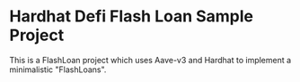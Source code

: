 # Hardhat Defi Flash Loan Sample Project

This is a FlashLoan project which uses Aave-v3 and Hardhat to implement a minimalistic  "FlashLoans".
